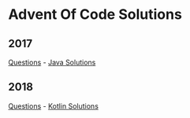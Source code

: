 # Advent Of Code Solutions

## 2017
[Questions](http://adventofcode.com/2017) - [Java Solutions](https://github.com/oknowles/advent-of-code/tree/master/src/main/java/com/oliver/adventofcode/year2017)

## 2018
[Questions](http://adventofcode.com/2018) - [Kotlin Solutions](https://github.com/oknowles/advent-of-code/tree/master/src/main/kotlin/com.oliver.adventofcode/year2018)
